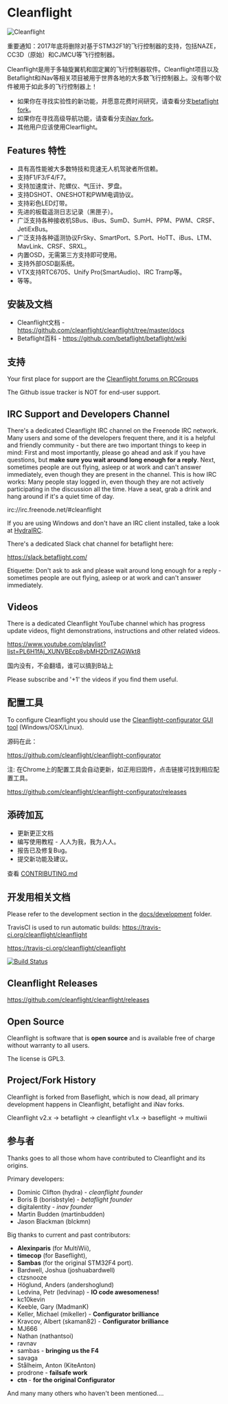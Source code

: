 # Cleanflight

![Cleanflight](docs/assets/cleanflight/cleanflight-logo-light-wide-1-240px.jpg)

重要通知：2017年底将删除对基于STM32F1的飞行控制器的支持，包括NAZE，CC3D（原始）和CJMCU等飞行控制器。

Cleanflight是用于多轴旋翼机和固定翼的飞行控制器软件。Cleanflight项目以及Betaflight和iNav等相关项目被用于世界各地的大多数飞行控制器上。没有哪个软件被用于如此多的飞行控制器上！

* 如果你在寻找实验性的新功能，并愿意花费时间研究，请查看分支[betaflight fork](https://github.com/betaflight/betaflight)。
* 如果你在寻找高级导航功能，请查看分支[iNav fork](https://github.com/iNavFlight/inav)。
* 其他用户应该使用Clearflight。

## Features 特性

* 具有高性能被大多数特技和竞速无人机驾驶者所信赖。
* 支持F1/F3/F4/F7。
* 支持加速度计、陀螺仪、气压计、罗盘。
* 支持DSHOT、ONESHOT和PWM电调协议。
* 支持彩色LED灯带。
* 先进的板载遥测日志记录（黑匣子）。
* 广泛支持各种接收机SBus、iBus、SumD、SumH、PPM、PWM、CRSF、JetiExBus。
* 广泛支持各种遥测协议FrSky、SmartPort、S.Port、HoTT、iBus、LTM、MavLink、CRSF、SRXL。
* 内置OSD，无需第三方支持即可使用。
* 支持外部OSD副系统。
* VTX支持RTC6705、Unify Pro(SmartAudio)、IRC Tramp等。
* 等等。

## 安装及文档

* Cleanflight文档 - https://github.com/cleanflight/cleanflight/tree/master/docs
* Betaflight百科 -  https://github.com/betaflight/betaflight/wiki

## 支持

Your first place for support are the [Cleanflight forums on RCGroups](https://www.rcgroups.com/forums/showthread.php?2249574-Cleanflight-firmware-for-STM32F3-based-FCBs-Check-First-Post-Please!!)

The Github issue tracker is NOT for end-user support.

## IRC Support and Developers Channel

There's a dedicated Cleanflight IRC channel on the Freenode IRC network. Many users and some of the developers frequent there, and it is a helpful and friendly community - but there are two important things to keep in mind: First and most importantly, please go ahead and ask if you have questions, but **make sure you wait around long enough for a reply**. Next, sometimes people are out flying, asleep or at work and can't answer immediately, even though they are present in the channel. This is how IRC works: Many people stay logged in, even though they are not actively participating in the discussion all the time. Have a seat, grab a drink and hang around if it's a quiet time of day.

irc://irc.freenode.net/#cleanflight

If you are using Windows and don't have an IRC client installed, take a look at [HydraIRC](http://hydrairc.com/).

There's a dedicated Slack chat channel for betaflight here:

https://slack.betaflight.com/

Etiquette: Don't ask to ask and please wait around long enough for a reply - sometimes people are out flying, asleep or at work and can't answer immediately.

## Videos

There is a dedicated Cleanflight YouTube channel which has progress update videos, flight demonstrations, instructions and other related videos.

https://www.youtube.com/playlist?list=PL6H1fAj_XUNVBEcp8vbMH2DrllZAGWkt8

国内没有，不会翻墙，谁可以搞到B站上

Please subscribe and '+1' the videos if you find them useful.

## 配置工具

To configure Cleanflight you should use the [Cleanflight-configurator GUI tool](https://chrome.google.com/webstore/detail/cleanflight-configurator/enacoimjcgeinfnnnpajinjgmkahmfgb) (Windows/OSX/Linux).

源码在此：

https://github.com/cleanflight/cleanflight-configurator

注: 在Chrome上的配置工具会自动更新，如正用旧固件，点击链接可找到相应配置工具。

https://github.com/cleanflight/cleanflight-configurator/releases


## 添砖加瓦

* 更新更正文档
* 编写使用教程 - 人人为我，我为人人。
* 报告已及修复Bug。
* 提交新功能及建议。

查看 [CONTRIBUTING.md](CONTRIBUTING.md)

## 开发用相关文档

Please refer to the development section in the [docs/development](https://github.com/cleanflight/cleanflight/tree/master/docs/development) folder.

TravisCI is used to run automatic builds: https://travis-ci.org/cleanflight/cleanflight

https://travis-ci.org/cleanflight/cleanflight

[![Build Status](https://travis-ci.org/cleanflight/cleanflight.svg?branch=master)](https://travis-ci.org/cleanflight/cleanflight)

## Cleanflight Releases
https://github.com/cleanflight/cleanflight/releases

## Open Source

Cleanflight is software that is **open source** and is available free of charge without warranty to all users.

The license is GPL3.

## Project/Fork History

Cleanflight is forked from Baseflight, which is now dead, all primary development happens in Cleanflight, betaflight and iNav forks.

Cleanflight v2.x -> betaflight -> cleanflight v1.x -> baseflight -> multiwii

## 参与者

Thanks goes to all those whom have contributed to Cleanflight and its origins.

Primary developers:
* Dominic Clifton (hydra) - *cleanflight founder*
* Boris B (borisbstyle) - *betaflight founder*
* digitalentity - *inav founder*
* Martin Budden (martinbudden)
* Jason Blackman (blckmn)

Big thanks to current and past contributors:
* **Alexinparis** (for MultiWii),
* **timecop** (for Baseflight),
* **Sambas** (for the original STM32F4 port).
* Bardwell, Joshua (joshuabardwell)
* ctzsnooze
* Höglund, Anders (andershoglund)
* Ledvina, Petr (ledvinap) - **IO code awesomeness!**
* kc10kevin
* Keeble, Gary (MadmanK)
* Keller, Michael (mikeller) - **Configurator brilliance**
* Kravcov, Albert (skaman82) - **Configurator brilliance**
* MJ666
* Nathan (nathantsoi)
* ravnav
* sambas - **bringing us the F4**
* savaga
* Stålheim, Anton (KiteAnton)
* prodrone - **failsafe work**
* **ctn** - **for the original Configurator**

And many many others who haven't been mentioned....
